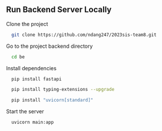 
## Run Backend Server Locally

Clone the project

```bash
  git clone https://github.com/ndang247/2023sis-team8.git
```

Go to the project backend directory

```bash
  cd be
```

Install dependencies

```bash
  pip install fastapi
```
```bash
  pip install typing-extensions --upgrade
```
```bash
  pip install "uvicorn[standard]"
```

Start the server

```bash
  uvicorn main:app
```

